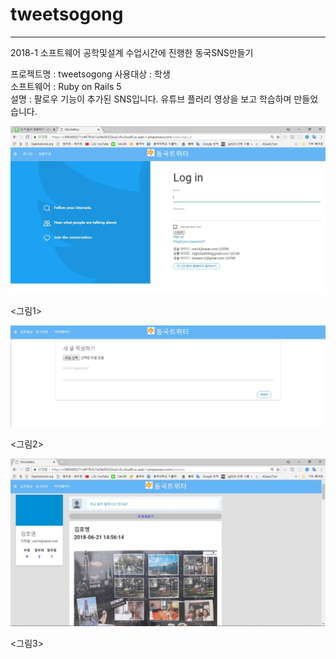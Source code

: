 # tweetsogong

------------------------------------------------------------------------------------------------------------------------------------------
2018-1 소프트웨어 공학및설계 수업시간에 진행한 동국SNS만들기 

프로젝트명 : tweetsogong 
사용대상 : 학생  
소프트웨어 : Ruby on Rails 5  
설명 : 팔로우 기능이 추가된 SNS입니다. 유튜브 플러리 영상을 보고 학습하며 만들었습니다. 

<p>
<img src="1.JPG">
</p>
<그림1>
<p>
<img src="2.JPG" >
</p>
<그림2>
<p>
<img src="3.JPG"  >
</p>
<그림3>

